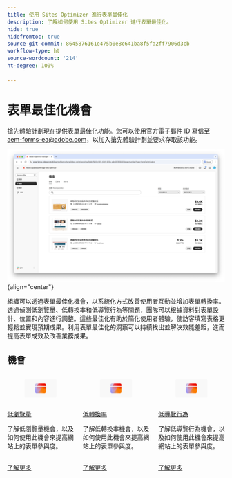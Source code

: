```yaml
---
title: 使用 Sites Optimizer 進行表單最佳化
description: 了解如何使用 Sites Optimizer 進行表單最佳化。
hide: true
hidefromtoc: true
source-git-commit: 8645876161e475b0e8c641ba8f5fa2ff7906d3cb
workflow-type: ht
source-wordcount: '214'
ht-degree: 100%

---
```



# 表單最佳化機會

<span class="preview">搶先體驗計劃現在提供表單最佳化功能。您可以使用官方電子郵件 ID 寫信至 aem-forms-ea@adobe.com，以加入搶先體驗計劃並要求存取該功能。</span>

<!-- [!VIDEO](https://video.tv.adobe.com/v/3469472/) -->

![表單最佳化機會](./assets/form-optimization/hero.png){align="center"}

組織可以透過表單最佳化機會，以系統化方式改善使用者互動並增加表單轉換率。透過偵測低瀏覽量、低轉換率和低導覽行為等問題，團隊可以根據資料對表單設計、位置和內容進行調整。這些最佳化有助於簡化使用者體驗，使訪客填寫表格更輕鬆並實現預期成果。利用表單最佳化的洞察可以持續找出並解決效能差距，進而提高表單成效及改善業務成果。

## 機會

<!-- CARDS
 
* ../documentation/opportunities/low-views.md
  {title=Low views}
  {image=../assets/common/card-bag.png}
* ../documentation/opportunities/low-conversions.md
  {title=Low conversions}
  {image=../assets/common/card-bag.png}

--->
<!-- START CARDS HTML - DO NOT MODIFY BY HAND -->
<div class="columns">
    <div class="column is-half-tablet is-half-desktop is-one-third-widescreen" aria-label="Low views">
        <div class="card" style="height: 100%; display: flex; flex-direction: column; height: 100%;">
            <div class="card-image">
                <figure class="image x-is-16by9">
                    <a href="../documentation/opportunities/low-views.md" title="低瀏覽量" target="_blank" rel="referrer">
                        <img class="is-bordered-r-small" src="../assets/common/card-conversion.png" alt="低瀏覽量"
                             style="width: 100%; aspect-ratio: 16 / 9; object-fit: cover; overflow: hidden; display: block; margin: auto;">
                    </a>
                </figure>
            </div>
            <div class="card-content is-padded-small" style="display: flex; flex-direction: column; flex-grow: 1; justify-content: space-between;">
                <div class="top-card-content">
                    <p class="headline is-size-6 has-text-weight-bold">
                        <a href="../documentation/opportunities/low-views.md" target="_blank" rel="referrer" title="低瀏覽量">低瀏覽量</a>
                    </p>
                    <p class="is-size-6">了解低瀏覽量機會，以及如何使用此機會來提高網站上的表單參與度。</p>
                </div>
                <a href="../documentation/opportunities/low-views.md" target="_blank" rel="referrer" class="spectrum-Button spectrum-Button--outline spectrum-Button--primary spectrum-Button--sizeM" style="align-self: flex-start; margin-top: 1rem;">
                    <span class="spectrum-Button-label has-no-wrap has-text-weight-bold">了解更多</span>
                </a>
            </div>
        </div>
    </div>
    <div class="column is-half-tablet is-half-desktop is-one-third-widescreen" aria-label="Low conversions">
        <div class="card" style="height: 100%; display: flex; flex-direction: column; height: 100%;">
            <div class="card-image">
                <figure class="image x-is-16by9">
                    <a href="../documentation/opportunities/low-conversions.md" title="低轉換率" target="_blank" rel="referrer">
                        <img class="is-bordered-r-small" src="../assets/common/card-conversion.png" alt="低轉換率"
                             style="width: 100%; aspect-ratio: 16 / 9; object-fit: cover; overflow: hidden; display: block; margin: auto;">
                    </a>
                </figure>
            </div>
            <div class="card-content is-padded-small" style="display: flex; flex-direction: column; flex-grow: 1; justify-content: space-between;">
                <div class="top-card-content">
                    <p class="headline is-size-6 has-text-weight-bold">
                        <a href="../documentation/opportunities/low-conversions.md" target="_blank" rel="referrer" title="低轉換率">低轉換率</a>
                    </p>
                    <p class="is-size-6">了解低轉換率機會，以及如何使用此機會來提高網站上的表單參與度。</p>
                </div>
                <a href="../documentation/opportunities/low-conversions.md" target="_blank" rel="referrer" class="spectrum-Button spectrum-Button--outline spectrum-Button--primary spectrum-Button--sizeM" style="align-self: flex-start; margin-top: 1rem;">
                    <span class="spectrum-Button-label has-no-wrap has-text-weight-bold">了解更多</span>
                </a>
            </div>
        </div>
    </div>
    <div class="column is-half-tablet is-half-desktop is-one-third-widescreen" aria-label="Low navigation">
        <div class="card" style="height: 100%; display: flex; flex-direction: column; height: 100%;">
            <div class="card-image">
                <figure class="image x-is-16by9">
                    <a href="../documentation/opportunities/low-navigation.md" title="低導覽行為" target="_blank" rel="referrer">
                        <img class="is-bordered-r-small" src="../assets/common/card-conversion.png" alt="低導覽行為"
                             style="width: 100%; aspect-ratio: 16 / 9; object-fit: cover; overflow: hidden; display: block; margin: auto;">
                    </a>
                </figure>
            </div>
            <div class="card-content is-padded-small" style="display: flex; flex-direction: column; flex-grow: 1; justify-content: space-between;">
                <div class="top-card-content">
                    <p class="headline is-size-6 has-text-weight-bold">
                        <a href="../documentation/opportunities/low-navigation.md" target="_blank" rel="referrer" title="無障礙問題">低導覽行為</a>
                    </p>
                    <p class="is-size-6">了解低導覽行為機會，以及如何使用此機會來提高網站上的表單參與度。</p>
                </div>
                <a href="../documentation/opportunities/low-navigation.md" target="_blank" rel="referrer" class="spectrum-Button spectrum-Button--outline spectrum-Button--primary spectrum-Button--sizeM" style="align-self: flex-start; margin-top: 1rem;">
                    <span class="spectrum-Button-label has-no-wrap has-text-weight-bold">了解更多</span>
                </a>
            </div>
        </div>
    </div>
</div>
<!-- END CARDS HTML - DO NOT MODIFY BY HAND -->
